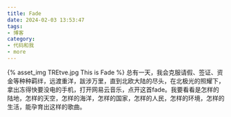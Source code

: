 ```yaml
---
title: Fade
date: 2024-02-03 13:53:47
tags:
- 博客
category:
- 代码和我
- more
---
```

{% asset_img TREtve.jpg This is Fade %}
总有一天，我会克服请假、签证、资金等种种羁绊，远渡重洋，跋涉万里，直到北欧大陆的尽头，在北极光的照耀下，拿出冻得快要没电的手机，打开网易云音乐，点开这首fade。我要看看是怎样的陆地，怎样的天空，怎样的海洋，怎样的国家，怎样的人民，怎样的环境，怎样的生活，能孕育出这样的歌曲。
